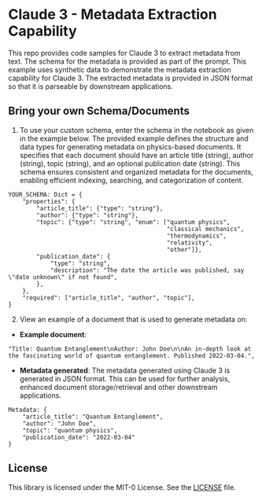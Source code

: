 # Claude 3 - Metadata Extraction Capability

This repo provides code samples for Claude 3 to extract metadata from text. The schema for the metadata is provided as part of the prompt. This example uses synthetic data to demonstrate the metadata extraction capability for Claude 3. The extracted metadata is provided in JSON format so that it is parseable by downstream applications.

## Bring your own Schema/Documents


1. To use your custom schema, enter the schema in the notebook as given in the example below. The provided example defines the structure and data types for generating metadata on physics-based documents. It specifies that each document should have an article title (string), author (string), topic (string), and an optional publication date (string). This schema ensures consistent and organized metadata for the documents, enabling efficient indexing, searching, and categorization of content.

```{.python}
YOUR_SCHEMA: Dict = {
    "properties": {
        "article_title": {"type": "string"},
        "author": {"type": "string"},
        "topic": {"type": "string", "enum": ["quantum physics",
                                             "classical mechanics",
                                             "thermodynamics",
                                             "relativity",
                                             "other"]},
        "publication_date": {
            "type": "string",
            "description": "The date the article was published, say \"date unknown\" if not found",
        },
    },
    "required": ["article_title", "author", "topic"],
}
```

2. View an example of a document that is used to generate metadata on:

- **Example document**:


```
"Title: Quantum Entanglement\nAuthor: John Doe\n\nAn in-depth look at the fascinating world of quantum entanglement. Published 2022-03-04.",
```
    
    
- **Metadata generated**: The metadata generated using Claude 3 is generated in JSON format. This can be used for further analysis, enhanced document storage/retrieval and other downstream applications.


```
Metadata: {
    "article_title": "Quantum Entanglement",
    "author": "John Doe",
    "topic": "quantum physics",
    "publication_date": "2022-03-04"
}

```


## License

This library is licensed under the MIT-0 License. See the [LICENSE](./LICENSE) file.
